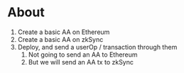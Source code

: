 # About

1. Create a basic AA on Ethereum
2. Create a basic AA on zkSync
3. Deploy, and send a userOp / transaction through
them 
    1. Not going to send an AA to Ethereum
    2. But we will send an AA tx to zkSync